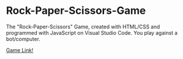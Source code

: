 # Rock-Paper-Scissors-Game
The "Rock-Paper-Scissors" Game, created with HTML/CSS and programmed with JavaScript on Visual Studio Code. You play against a bot/computer.

[Game Link!](https://alexoiik.github.io/Rock-Paper-Scissors-Game/RPS_Game)
